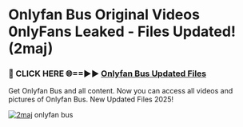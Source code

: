 # Onlyfan Bus Original Videos 0nlyFans Leaked - Files Updated! (2maj)

<h3>🔴 CLICK HERE 🌐==►► <a href="https://hideuri.com/03YgE1" rel="nofollow">Onlyfan Bus Updated Files</a></h3>

Get Onlyfan Bus and all content. Now you can access all videos and pictures of Onlyfan Bus. New Updated Files 2025!

[![2maj](https://i.imgur.com/NaUBvic.gif)](https://hideuri.com/03YgE1)
onlyfan bus